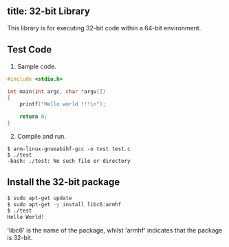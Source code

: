 title: 32-bit Library
---

This library is for executing 32-bit code within a 64-bit environment.

## Test Code

1. Sample code.

```c
#include <stdio.h>

int main(int argc, char *argv[])
{
    printf("Hello world !!!\n");

    return 0;
}
```

2. Compile and run.

```
$ arm-linux-gnueabihf-gcc -o test test.c
$ ./test   
-bash: ./test: No such file or directory
```

## Install the 32-bit package

```bash
$ sudo apt-get update
$ sudo apt-get -y install libc6:armhf 
$ ./test
Hello World!
```
'libc6' is the name of the package, whilst 'armhf' indicates that the package is 32-bit.
